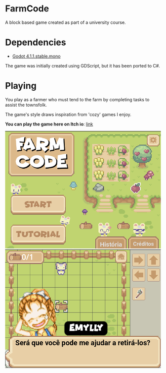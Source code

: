 # FarmCode

A block based game created as part of a university course.

# Dependencies

- [Godot 4.1.1.stable.mono](https://godotengine.org/)

The game was initially created using GDScript, but it has been ported to C#.

# Playing

You play as a farmer who must tend to the farm by completing tasks to assist the townsfolk. 

The game's style draws inspiration from 'cozy' games I enjoy.

**You can play the game here on Itch io**: [link](https://mochaeng.itch.io/farmcode)

![1](imgs/1.png)
![2](imgs/2.png)

